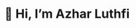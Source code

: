 <h1>👋 Hi, I’m Azhar Luthfi</h1>



<!---
azharluthfi14/azharluthfi14 is a ✨ special ✨ repository because its `README.md` (this file) appears on your GitHub profile.
You can click the Preview link to take a look at your changes.
--->
